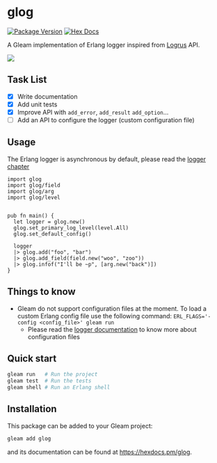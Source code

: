# glog

[![Package Version](https://img.shields.io/hexpm/v/glog)](https://hex.pm/packages/glog)
[![Hex Docs](https://img.shields.io/badge/hex-docs-ffaff3)](https://hexdocs.pm/glog/)

A Gleam implementation of Erlang logger inspired from [Logrus](https://github.com/sirupsen/logrus) API.

![](assets/small_glog_logo.png)

## Task List

- [x] Write documentation
- [x] Add unit tests
- [x] Improve API with `add_error`, `add_result` `add_option`...
- [ ] Add an API to configure the logger (custom configuration file)

## Usage

The Erlang logger is asynchronous by default, please read the [logger chapter](https://www.erlang.org/doc/apps/kernel/logger_chapter.html#message-queue-length)

```gleam
import glog
import glog/field
import glog/arg
import glog/level


pub fn main() {
  let logger = glog.new()
  glog.set_primary_log_level(level.All)
  glog.set_default_config()

  logger
  |> glog.add("foo", "bar")
  |> glog.add_field(field.new("woo", "zoo"))
  |> glog.infof("I'll be ~p", [arg.new("back")])
}
```

## Things to know

* Gleam do not support configuration files at the moment. To load a custom Erlang config file use the following
  command: `ERL_FLAGS='-config <config_file>' gleam run`
    * Please read the [logger documentation](https://www.erlang.org/doc/man/logger.html) to know more about
      configuration files

## Quick start

```sh
gleam run   # Run the project
gleam test  # Run the tests
gleam shell # Run an Erlang shell
```

## Installation

This package can be added to your Gleam project:

```sh
gleam add glog
```

and its documentation can be found at <https://hexdocs.pm/glog>.
